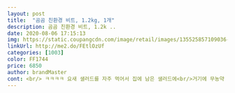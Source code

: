 ```yaml
---
layout: post 
title:  "곰곰 친환경 비트, 1.2kg, 1개" 
description: 곰곰 친환경 비트, 1.2k ..
date: 2020-08-06 17:15:13 
img: https://static.coupangcdn.com/image/retail/images/135525857109036-474df46c-c60f-4411-af9f-be8d94907dd8.jpg 
linkUrl: http://me2.do/FEtlOzUf 
categories: [1003] 
color: FF1744 
price: 6850 
author: brandMaster 
cont: <br/> ㅋㅋㅋㅋ 요새 샐러드를 자주 먹어서 집에 남은 샐러드에<br/>거기에 무농약 마크랑 국내 원산지 정보까지 확인되니까<br/>그리고 살짝 생으로 먹어보니까 엄청 싱싱해서인지 달달하더라구용!<br/>날도 습하고 더운데 비트동치미 만들어서 소면 말아먹으려구용!!<br/>더 싱싱해보이고 안전한 먹거리라는 생각이 들더라구요!<br/>두번째 세번째 썰어놓은 사진은 썰어놓은지 1시간쯤지난 사진이에요ㅎ 공기와맞다으니 건조해진거같지만 씹으면 즙이 콸콸! 익는 정도도 딱 알맞고, 자주 먹게될것같아요❤<br/>붉은 빛이 선명하게 맴도는 비트! 이전에 외할머니께서<br/>비트가 진짜 엄청 크고 무른곳 없이 단단합니다!<br/>비트로 물김치를 담아주셨는데 이 비트를 보자마자 당장<br/>비트를 조금 넣어서 먹어봤눈데 꿀맛!! ㅇㅇ b<br/>비트의 붉은 색소가 항산화 작용을 해서 암 예방과 염증<br/>생으로 먹어도 맛있었어용!<br/>싱싱하고 무르지 않은 비트 찾으시는 분들께 추천드립니당!<br/>아삭하고, 달달하고, 진짜 즙이 쫙쫙 묻어나오는 신선함이에요❤<br/>어머니는 즙으로 갈아드시는데 진짜 안달달한 비트.<br/>.<br/>뭔가 덜익은거같은비트갈면 노맛인데ㅠㅠ 요 제품은 칼질부터 즙이 퐉! 씹는데 달달하니 저희집강아지도 잘먹더라구요ㅎ<br/> 
---
```

 